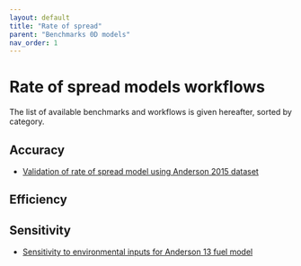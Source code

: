```yaml
---
layout: default
title: "Rate of spread"
parent: "Benchmarks 0D models"
nav_order: 1
---
```


# Rate of spread models workflows


The list of available benchmarks and workflows is given hereafter, sorted by category.

## Accuracy

- [Validation of rate of spread model using Anderson 2015 dataset](rate_of_spread_models/accuracy/ros_validation_Anderson_2015.html)

## Efficiency

## Sensitivity 

- [Sensitivity to environmental inputs for Anderson 13 fuel model](rate_of_spread_models/sensitivity/ros_sensitivity.html)
